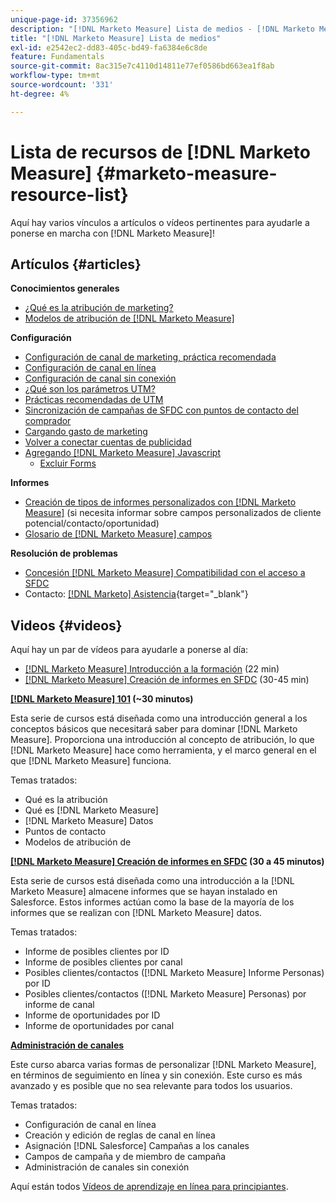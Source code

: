 ```yaml
---
unique-page-id: 37356962
description: "[!DNL Marketo Measure] Lista de medios - [!DNL Marketo Measure] - Documentación del producto"
title: "[!DNL Marketo Measure] Lista de medios"
exl-id: e2542ec2-dd83-405c-bd49-fa6384e6c8de
feature: Fundamentals
source-git-commit: 8ac315e7c4110d14811e77ef0586bd663ea1f8ab
workflow-type: tm+mt
source-wordcount: '331'
ht-degree: 4%

---
```


# Lista de recursos de [!DNL Marketo Measure] {#marketo-measure-resource-list}

Aquí hay varios vínculos a artículos o vídeos pertinentes para ayudarle a ponerse en marcha con [!DNL Marketo Measure]!

## Artículos {#articles}

**Conocimientos generales**

* [¿Qué es la atribución de marketing?](/help/introduction-to-marketo-measure/overview-resources/marketing-attribution.md)
* [Modelos de atribución de [!DNL Marketo Measure]](/help/introduction-to-marketo-measure/overview-resources/marketo-measure-attribution-models.md)

**Configuración**

* [Configuración de canal de marketing, práctica recomendada](/help/channel-tracking-and-setup/online-channels/marketing-channels-and-subchannels.md)
* [Configuración de canal en línea](/help/channel-tracking-and-setup/online-channels/online-custom-channel-setup.md)
* [Configuración de canal sin conexión](/help/channel-tracking-and-setup/offline-channels/offline-custom-channel-setup.md)
* [¿Qué son los parámetros UTM?](/help/channel-tracking-and-setup/online-channels/utm-parameters.md)
* [Prácticas recomendadas de UTM](/help/channel-tracking-and-setup/online-channels/best-practices-for-setting-up-utm-parameters.md)
* [Sincronización de campañas de SFDC con puntos de contacto del comprador](/help/channel-tracking-and-setup/offline-channels/campaigns-and-campaign-members.md)
* [Cargando gasto de marketing](/help/marketing-spend/spend-management/marketing-channel-costs.md#uploading-marketing-costs)
* [Volver a conectar cuentas de publicidad](/help/api-connections/utilizing-marketo-measures-api-connections/reauthorizing-connected-accounts.md)
* [Agregando [!DNL Marketo Measure] Javascript](/help/marketo-measure-tracking/setting-up-tracking/adding-marketo-measure-script.md)
   * [Excluir Forms](/help/marketo-measure-tracking/setting-up-tracking/excluding-marketo-measure-from-specific-forms.md)

**Informes**

* [Creación de tipos de informes personalizados con [!DNL Marketo Measure]](/help/marketo-measure-salesforce-reporting/new-report-types/creating-custom-marketo-measure-report-types.md) (si necesita informar sobre campos personalizados de cliente potencial/contacto/oportunidad)
* [Glosario de [!DNL Marketo Measure] campos](/help/introduction-to-marketo-measure/overview-resources/glossary-of-marketo-measure-fields.md)

**Resolución de problemas**

* [Concesión [!DNL Marketo Measure] Compatibilidad con el acceso a SFDC](/help/miscellaneous/other-related-resources/granting-salesforce-access-to-marketo-measure-support.md)
* Contacto: [[!DNL Marketo] Asistencia](https://nation.marketo.com/t5/support/ct-p/Support){target="_blank"}

## Videos {#videos}

Aquí hay un par de vídeos para ayudarle a ponerse al día:

* [[!DNL Marketo Measure] Introducción a la formación](https://embed.vidyard.com/watch/Pb4DuWJwtFgw3jUBDGneb4) (22 min)
* [[!DNL Marketo Measure] Creación de informes en SFDC](https://universityonline.marketo.com/courses/bizible-and-salesforce/) (30-45 min)

**[[!DNL Marketo Measure] 101](https://universityonline.marketo.com/courses/bizible-101/) (~30 minutos)**

Esta serie de cursos está diseñada como una introducción general a los conceptos básicos que necesitará saber para dominar [!DNL Marketo Measure]. Proporciona una introducción al concepto de atribución, lo que [!DNL Marketo Measure] hace como herramienta, y el marco general en el que [!DNL Marketo Measure] funciona.

Temas tratados:

* Qué es la atribución
* Qué es [!DNL Marketo Measure]
* [!DNL Marketo Measure] Datos
* Puntos de contacto
* Modelos de atribución de 

**[[!DNL Marketo Measure] Creación de informes en SFDC](https://universityonline.marketo.com/courses/bizible-and-salesforce/) (30 a 45 minutos)**

Esta serie de cursos está diseñada como una introducción a la [!DNL Marketo Measure] almacene informes que se hayan instalado en Salesforce. Estos informes actúan como la base de la mayoría de los informes que se realizan con [!DNL Marketo Measure] datos.

Temas tratados:

* Informe de posibles clientes por ID
* Informe de posibles clientes por canal
* Posibles clientes/contactos ([!DNL Marketo Measure] Informe Personas) por ID
* Posibles clientes/contactos ([!DNL Marketo Measure] Personas) por informe de canal
* Informe de oportunidades por ID
* Informe de oportunidades por canal

**[Administración de canales](https://universityonline.marketo.com/courses/bizible-fundamentals-channel-management/)**

Este curso abarca varias formas de personalizar [!DNL Marketo Measure], en términos de seguimiento en línea y sin conexión. Este curso es más avanzado y es posible que no sea relevante para todos los usuarios.

Temas tratados:

* Configuración de canal en línea
* Creación y edición de reglas de canal en línea
* Asignación [!DNL Salesforce] Campañas a los canales
* Campos de campaña y de miembro de campaña
* Administración de canales sin conexión

Aquí están todos [Vídeos de aprendizaje en línea para principiantes](https://universityonline.marketo.com/#/library/bySubject/new-to-bizible/trails?_k=d1454j).
